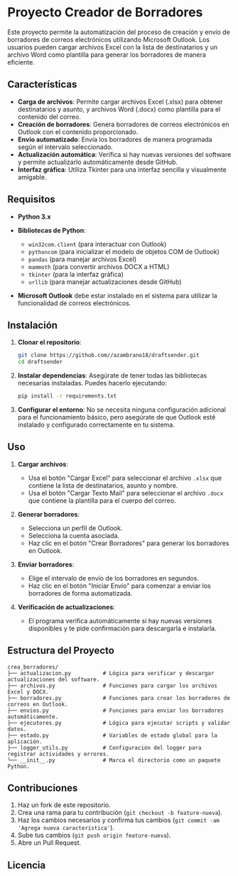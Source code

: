 
# Proyecto Creador de Borradores

Este proyecto permite la automatización del proceso de creación y envío de borradores de correos electrónicos utilizando Microsoft Outlook. Los usuarios pueden cargar archivos Excel con la lista de destinatarios y un archivo Word como plantilla para generar los borradores de manera eficiente.

## Características

- **Carga de archivos**: Permite cargar archivos Excel (.xlsx) para obtener destinatarios y asunto, y archivos Word (.docx) como plantilla para el contenido del correo.
- **Creación de borradores**: Genera borradores de correos electrónicos en Outlook con el contenido proporcionado.
- **Envío automatizado**: Envía los borradores de manera programada según el intervalo seleccionado.
- **Actualización automática**: Verifica si hay nuevas versiones del software y permite actualizarlo automáticamente desde GitHub.
- **Interfaz gráfica**: Utiliza Tkinter para una interfaz sencilla y visualmente amigable.

## Requisitos

- **Python 3.x**
- **Bibliotecas de Python**:
  - `win32com.client` (para interactuar con Outlook)
  - `pythoncom` (para inicializar el modelo de objetos COM de Outlook)
  - `pandas` (para manejar archivos Excel)
  - `mammoth` (para convertir archivos DOCX a HTML)
  - `tkinter` (para la interfaz gráfica)
  - `urllib` (para manejar actualizaciones desde GitHub)
  
- **Microsoft Outlook** debe estar instalado en el sistema para utilizar la funcionalidad de correos electrónicos.

## Instalación

1. **Clonar el repositorio**:
   ```bash
   git clone https://github.com//azambrano18/draftsender.git
   cd draftsender
   ```

2. **Instalar dependencias**:
   Asegúrate de tener todas las bibliotecas necesarias instaladas. Puedes hacerlo ejecutando:
   ```bash
   pip install -r requirements.txt
   ```

3. **Configurar el entorno**:
   No se necesita ninguna configuración adicional para el funcionamiento básico, pero asegúrate de que Outlook esté instalado y configurado correctamente en tu sistema.

## Uso

1. **Cargar archivos**:
   - Usa el botón "Cargar Excel" para seleccionar el archivo `.xlsx` que contiene la lista de destinatarios, asunto y nombre.
   - Usa el botón "Cargar Texto Mail" para seleccionar el archivo `.docx` que contiene la plantilla para el cuerpo del correo.

2. **Generar borradores**:
   - Selecciona un perfil de Outlook.
   - Selecciona la cuenta asociada.
   - Haz clic en el botón "Crear Borradores" para generar los borradores en Outlook.

3. **Enviar borradores**:
   - Elige el intervalo de envío de los borradores en segundos.
   - Haz clic en el botón "Iniciar Envío" para comenzar a enviar los borradores de forma automatizada.

4. **Verificación de actualizaciones**:
   - El programa verifica automáticamente si hay nuevas versiones disponibles y te pide confirmación para descargarla e instalarla.

## Estructura del Proyecto

```
crea_borradores/
├── actualizacion.py          # Lógica para verificar y descargar actualizaciones del software.
├── archivos.py               # Funciones para cargar los archivos Excel y DOCX.
├── borradores.py             # Funciones para crear los borradores de correos en Outlook.
├── envios.py                 # Funciones para enviar los borradores automáticamente.
├── ejecutores.py             # Lógica para ejecutar scripts y validar datos.
├── estado.py                 # Variables de estado global para la aplicación.
├── logger_utils.py           # Configuración del logger para registrar actividades y errores.
└── __init__.py               # Marca el directorio como un paquete Python.
```

## Contribuciones

1. Haz un fork de este repositorio.
2. Crea una rama para tu contribución (`git checkout -b feature-nueva`).
3. Haz los cambios necesarios y confirma tus cambios (`git commit -am 'Agrega nueva característica'`).
4. Sube tus cambios (`git push origin feature-nueva`).
5. Abre un Pull Request.

## Licencia
